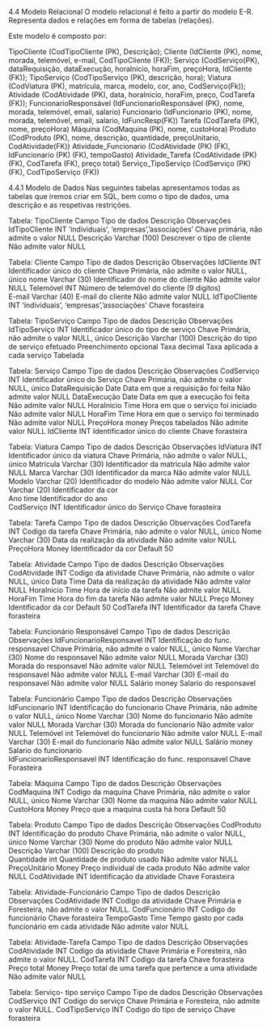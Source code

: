 4.4	Modelo Relacional
O modelo relacional é feito a partir do modelo E-R. 
Representa dados e relações em forma de tabelas (relações).
 
Este modelo é composto por:

TipoCliente (CodTipoCliente (PK), Descrição);
Cliente (IdCliente (PK), nome, morada, telemóvel, e-mail, CodTipoCliente (FK));
Serviço (CodServiço(PK), dataRequisição, dataExecução, horaInicio, horaFim, preçoHora, IdCliente (FK));
TipoServiço (CodTipoServiço (PK), descrição, hora);
Viatura (CodViatura (PK), matrícula, marca, modelo, cor, ano, CodServiço(Fk));
Atividade (CodAtividade (PK), data, horaInicio, horaFim, preço, CodTarefa (FK));
FuncionarioResponsável (IdFuncionarioResponsável (PK), nome, morada, telemóvel, email, salario)
Funcionario (IdFuncionario (PK), nome, morada, telemóvel, email, salario, IdFuncResp(FK))
Tarefa (CodTarefa (PK), nome, preçoHora)
Máquina (CodMaquina (PK), nome, custoHora)
Produto (CodProduto (PK), nome, descrição, quantidade, preçoUnitario, CodAtividade(FK))
Atividade_Funcionario (CodAtividade (PK) (FK), IdFuncionario (PK) (FK), tempoGasto)
Atividade_Tarefa (CodAtividade (PK) (FK), CodTarefa (FK), preço total)
Serviço_TipoServiço (CodServiço (PK) (FK), CodTipoServiço (FK))



4.4.1	Modelo de Dados
Nas seguintes tabelas apresentamos todas as tabelas que iremos criar em SQL, bem como o tipo de dados, uma descrição e as respetivas restrições.

Tabela: TipoCliente 
Campo	Tipo de dados	Descrição	Observações
IdTipoCliente	INT	‘individuais’, ‘empresas’,’associações’	Chave primária, não admite o valor NULL
Descrição	Varchar (100)	Descrever o tipo de cliente	Não admite valor NULL

Tabela: Cliente 
Campo	Tipo de dados	Descrição	Observações
IdCliente	INT	Identificador único do cliente	Chave Primária, não admite o valor NULL, único
nome	Varchar (30)	Identificador do nome do cliente	Não admite valor NULL
Telemóvel	INT
	Número de telemóvel do cliente (9 digitos)	
E-mail	Varchar (40)	E-mail do cliente	Não admite valor NULL
IdTipoCliente	INT	‘individuais’, ‘empresas’,’associações’	Chave forasteira


Tabela: TipoServiço 
Campo	Tipo de dados	Descrição	Observações
IdTipoServiço	INT	Identificador único do tipo de serviço	Chave Primária, não admite o valor NULL, único
Descrição	Varchar (100)	Descrição do tipo de serviço efetuado	Preenchimento opcional
Taxa	decimal
	Taxa aplicada a cada serviço	Tabelada





Tabela: Serviço 
Campo	Tipo de dados	Descrição	Observações
CodServiço	INT	Identificador único do Serviço	Chave Primária, não admite o valor NULL, único
DataRequisição	Date	Data em que a requisição foi feita	Não admite valor NULL
DataExecução	Date
	Data em que a execução foi feita	Não admite valor NULL
HoraInicio	Time	Hora em que o serviço foi iniciado	Não admite valor NULL
HoraFim	Time	Hora em que o serviço foi terminado	Não admite valor NULL
PreçoHora	money	Preços tabelados	Não admite valor NULL
IdCliente	INT
	Identificador único do cliente	Chave forasteira

Tabela: Viatura 
Campo	Tipo de dados	Descrição	Observações
IdViatura	INT	Identificador único da viatura	Chave Primária, não admite o valor NULL, único
Matrícula	Varchar (30)	Identificador da matricula	Não admite valor NULL
Marca	Varchar (30)	Identificador da marca	Não admite valor NULL
Modelo	Varchar (20)	Identificador do modelo	Não admite valor NULL
Cor	Varchar (20)	Identificador da cor	
Ano	time	Identificador do ano	
CodServiço	INT	Identificador único do Serviço	Chave forasteira

Tabela: Tarefa 
Campo	Tipo de dados	Descrição	Observações
CodTarefa	INT	Codigo da tarefa	Chave Primária, não admite o valor NULL, único
Nome	Varchar (30)	Data da realização da atividade	Não admite valor NULL
PreçoHora	Money	Identificador da cor	Default 50


Tabela: Atividade 
Campo	Tipo de dados	Descrição	Observações
CodAtividade	INT	Codigo da atividade	Chave Primária, não admite o valor NULL, único
Data	Time	Data da realização da atividade	Não admite valor NULL
HoraInicio	Time	Hora de início da tarefa	Não admite valor NULL
HoraFim	Time	Hora do fim da tarefa	Não admite valor NULL
Preço	Money	Identificador da cor	Default 50
CodTarefa	INT	Identificador da tarefa	Chave forasteira

Tabela: Funcionário Responsável 
Campo	Tipo de dados	Descrição	Observações
IdFuncionarioResponsavel	INT	Identificação do func. responsavel	Chave Primária, não admite o valor NULL, único
Nome	Varchar (30)	Nome do responsavel	Não admite valor NULL
Morada	Varchar (30)	Morada do responsavel	Não admite valor NULL
Telemóvel	int	Telemóvel  do responsavel	Não admite valor NULL
E-mail	Varchar (30)	E-mail do responsavel	Não admite valor NULL
Salário	money	Salario do responsavel	

Tabela: Funcionário 
Campo	Tipo de dados	Descrição	Observações
IdFuncionario	INT	Identificação do funcionario	Chave Primária, não admite o valor NULL, único
Nome	Varchar (30)	Nome do funcionario	Não admite valor NULL
Morada	Varchar (30)	Morada do funcionario	Não admite valor NULL
Telemóvel	int	Telemóvel  do funcionario	Não admite valor NULL
E-mail	Varchar (30)	E-mail do funcionario	Não admite valor NULL
Salário	money	Salario do funcionario	
IdFuncionarioResponsavel	INT	Identificação do func. responsavel	Chave Forasteira


Tabela: Máquina 
Campo	Tipo de dados	Descrição	Observações
CodMaquina	INT	Codigo da maquina	Chave Primária, não admite o valor NULL, único
Nome	Varchar (30)	Nome da maquina	Não admite valor NULL
CustoHora	Money	Preço que a maquina custa há hora	Default 50






Tabela: Produto 
Campo	Tipo de dados	Descrição	Observações
CodProduto	INT	Identificação do produto	Chave Primária, não admite o valor NULL, único
Nome	Varchar (30)	Nome do produto	Não admite valor NULL
Descrição	Varchar (100)	Descrição do produto	
Quantidade	int	Quantidade de produto usado	Não admite valor NULL
PreçoUnitário	Money	Preço individual de cada produto	Não admite valor NULL
CodAtividade	INT	Identificação da atividade	Chave Forasteira

Tabela: Atividade-Funcionário 
Campo	Tipo de dados	Descrição	Observações
CodAtividade	INT	Codigo da atividade	Chave Primária e Foresteira, não admite o valor NULL.
CodFuncionário	INT	Codigo do funcionário	Chave forasteira
TempoGasto	Time	Tempo gasto por cada funcionário em cada atividade	Não admite valor NULL

Tabela: Atividade-Tarefa 
Campo	Tipo de dados	Descrição	Observações
CodAtividade	INT	Codigo da atividade	Chave Primária e Foresteira, não admite o valor NULL.
CodTarefa	INT	Codigo da tarefa	Chave forasteira
Preço total	Money	Preço total de uma tarefa que pertence a uma atividade	Não admite valor NULL


Tabela: Serviço- tipo serviço 
Campo	Tipo de dados	Descrição	Observações
CodServiço	INT	Codigo do serviço	Chave Primária e Foresteira, não admite o valor NULL.
CodTipoServiço	INT	Codigo do tipo de serviço	Chave forasteira

